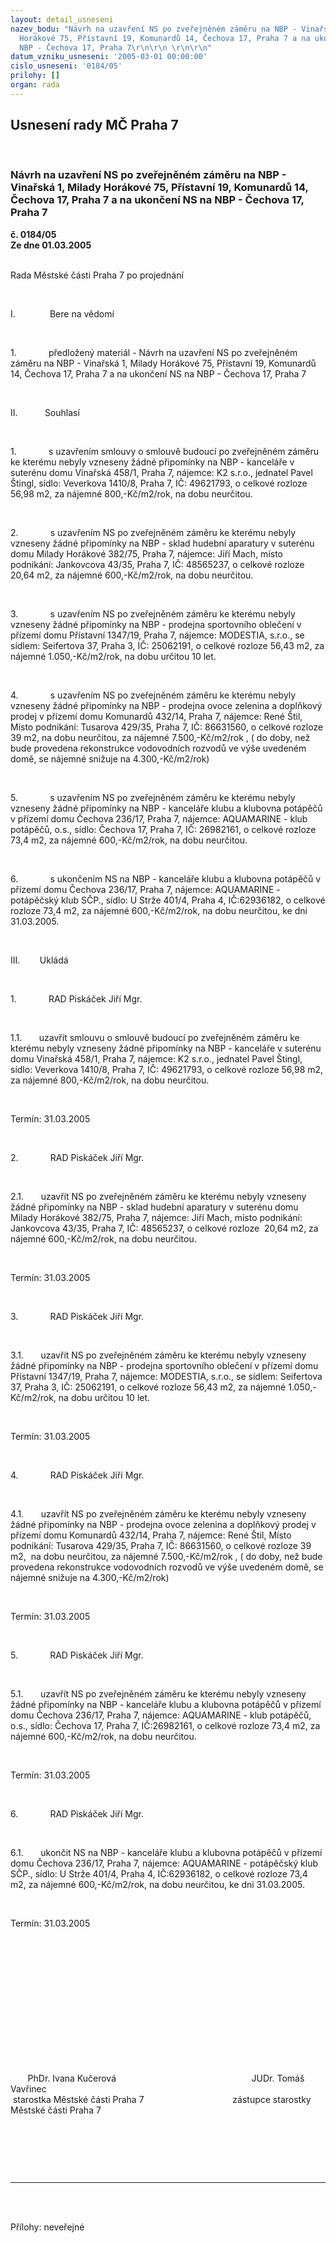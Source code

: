 ```yaml
---
layout: detail_usneseni
nazev_bodu: "Návrh na uzavření NS po zveřejněném záměru na NBP - Vinařská 1, Milady
  Horákové 75, Přístavní 19, Komunardů 14, Čechova 17, Praha 7 a na ukončení NS na
  NBP - Čechova 17, Praha 7\r\n\r\n \r\n\r\n"
datum_vzniku_usneseni: '2005-03-01 00:00:00'
cislo_usneseni: '0184/05'
prilohy: []
organ: rada
---
```

<div id="ucUsn_pList" class="usn">
	<span><h2>Usnesení rady MČ Praha 7 </h2>
<br></span><div class="standBody">
<span><h3>Návrh na uzavření NS po zveřejněném záměru na NBP - Vinařská 1, Milady Horákové 75, Přístavní 19, Komunardů 14, Čechova 17, Praha 7 a na ukončení NS na NBP - Čechova 17, Praha 7

 

</h3></span><div class="center">
		<strong>č. 0184/05</strong><br>
	</div>
<div class="center">
		<strong>Ze dne 01.03.2005</strong><br><br>
	</div>
<p><span>Rada Městské části Praha 7 po projednání<?xml:namespace prefix = o ns = "urn:schemas-microsoft-com:office:office" /><p></p></span></p>
<br><p><span>I.<span>              </span></span>Bere na vědomí</p>
<br><p><span>1.<span>             </span></span>předložený materiál - Návrh na uzavření NS po zveřejněném záměru na NBP - Vinařská 1, Milady Horákové 75, Přístavní 19, Komunardů 14, Čechova 17, Praha <?xml:namespace prefix = st1 ns = "urn:schemas-microsoft-com:office:smarttags" /><metricconverter w:st="on" productid="7 a">7 a</metricconverter> na ukončení NS na NBP - Čechova 17, Praha 7</p>
<br><p><span>II.<span>           </span></span>Souhlasí</p>
<br><p><span>1.<span>             </span></span>s uzavřením smlouvy o smlouvě budoucí po zveřejněném záměru ke kterému nebyly vzneseny žádné připomínky na NBP - kanceláře v suterénu domu Vinařská 458/1, Praha 7, nájemce: K2 s.r.o., jednatel Pavel Štingl, sídlo: Veverkova 1410/8, Praha 7, IČ: 49621793, o celkové rozloze <metricconverter w:st="on" productid="56,98 m2">56,98 m2</metricconverter>, za nájemné 800,-Kč/m2/rok, na dobu neurčitou.</p>
<br><p><span>2.<span>             </span></span>s uzavřením NS po zveřejněném záměru ke kterému nebyly vzneseny žádné připomínky na NBP - sklad hudební aparatury v suterénu domu Milady Horákové 382/75, Praha 7, nájemce: Jiří Mach, místo podnikání: Jankovcova 43/35, Praha 7, IČ: 48565237, o celkové rozloze<span>  </span><metricconverter w:st="on" productid="20,64 m2">20,64 m2</metricconverter>, za nájemné 600,-Kč/m2/rok, na dobu neurčitou.</p>
<br><p><span>3.<span>             </span></span>s uzavřením NS po zveřejněném záměru ke kterému nebyly vzneseny žádné připomínky na NBP - prodejna sportovního oblečení v přízemí domu Přístavní 1347/19, Praha 7, nájemce: MODESTIA, s.r.o., se sídlem: Seifertova 37, Praha 3, IČ: 25062191, o celkové rozloze <metricconverter w:st="on" productid="56,43 m2">56,43 m2</metricconverter>, za nájemné 1.050,-Kč/m2/rok, na dobu určitou 10 let. </p>
<br><p><span>4.<span>             </span></span>s uzavřením NS po zveřejněném záměru ke kterému nebyly vzneseny žádné připomínky na NBP - prodejna ovoce zelenina a doplňkový prodej v přízemí domu Komunardů 432/14, Praha 7, nájemce: René Štil, Místo podnikání: Tusarova 429/35, Praha 7, IČ: 86631560, o celkové rozloze <metricconverter w:st="on" productid="39 m2">39 m2</metricconverter>, na dobu neurčitou, za nájemné 7.500,-Kč/m2/rok , ( do doby, než bude provedena rekonstrukce vodovodních rozvodů ve výše uvedeném domě, se nájemné snižuje na 4.300,-Kč/m2/rok)</p>
<br><p><span>5.<span>             </span></span>s uzavřením NS po zveřejněném záměru ke kterému nebyly vzneseny žádné připomínky na NBP - kanceláře klubu a klubovna potápěčů v přízemí domu Čechova 236/17, Praha 7, nájemce: AQUAMARINE - klub potápěčů, o.s., sídlo: Čechova 17, Praha 7, IČ: 26982161, o celkové rozloze <metricconverter w:st="on" productid="73,4 m2">73,4 m2</metricconverter>, za nájemné 600,-Kč/m2/rok, na dobu neurčitou.<span>  </span></p>
<br><p><span>6.<span>             </span></span>s ukončením NS na NBP - kanceláře klubu a klubovna potápěčů v přízemí domu Čechova 236/17, Praha 7, nájemce: AQUAMARINE - potápěčský klub SČP., sídlo: U Strže 401/4, Praha 4, IČ:62936182, o celkové rozloze <metricconverter w:st="on" productid="73,4 m2">73,4 m2</metricconverter>, za nájemné 600,-Kč/m2/rok, na dobu neurčitou, ke dni 31.03.2005.<span>  </span></p>
<br><p><span>III.<span>        </span></span>Ukládá</p>
<br><p><span>1.<span>             </span></span>RAD Piskáček Jiří Mgr.</p>
<br><p><span>1.1.<span>       </span></span>uzavřít smlouvu o smlouvě budoucí po zveřejněném záměru ke kterému nebyly vzneseny žádné připomínky na NBP - kanceláře v suterénu domu Vinařská 458/1, Praha 7, nájemce: K2 s.r.o., jednatel Pavel Štingl, sídlo: Veverkova 1410/8, Praha 7, IČ: 49621793, o celkové rozloze <metricconverter w:st="on" productid="56,98 m2">56,98 m2</metricconverter>, za nájemné 800,-Kč/m2/rok, na dobu neurčitou.</p>
<br><p>Termín: 31.03.2005</p>
<br><p><span>2.<span>             </span></span>RAD Piskáček Jiří Mgr.</p>
<br><p><span>2.1.<span>       </span></span>uzavřít NS po zveřejněném záměru ke kterému nebyly vzneseny žádné připomínky na NBP - sklad hudební aparatury v suterénu domu Milady Horákové 382/75, Praha 7, nájemce: Jiří Mach, místo podnikání: Jankovcova 43/35, Praha 7, IČ: 48565237, o celkové rozloze<span>  </span><metricconverter w:st="on" productid="20,64 m2">20,64 m2</metricconverter>, za nájemné 600,-Kč/m2/rok, na dobu neurčitou.</p>
<br><p>Termín: 31.03.2005</p>
<br><p><span>3.<span>             </span></span>RAD Piskáček Jiří Mgr.</p>
<br><p><span>3.1.<span>       </span></span>uzavřít NS po zveřejněném záměru ke kterému nebyly vzneseny žádné připomínky na NBP - prodejna sportovního oblečení v přízemí domu Přístavní 1347/19, Praha 7, nájemce: MODESTIA, s.r.o., se sídlem: Seifertova 37, Praha 3, IČ: 25062191, o celkové rozloze <metricconverter w:st="on" productid="56,43 m2">56,43 m2</metricconverter>, za nájemné 1.050,-Kč/m2/rok, na dobu určitou 10 let. </p>
<br><p>Termín: 31.03.2005</p>
<br><p><span>4.<span>             </span></span>RAD Piskáček Jiří Mgr.</p>
<br><p><span>4.1.<span>       </span></span>uzavřít NS po zveřejněném záměru ke kterému nebyly vzneseny žádné připomínky na NBP - prodejna ovoce zelenina a doplňkový prodej v přízemí domu Komunardů 432/14, Praha 7, nájemce: René Štil, Místo podnikání: Tusarova 429/35, Praha 7, IČ: 86631560, o celkové rozloze <metricconverter w:st="on" productid="39 m2">39 m2</metricconverter>,<span>  </span>na dobu neurčitou, za nájemné 7.500,-Kč/m2/rok , ( do doby, než bude provedena rekonstrukce vodovodních rozvodů ve výše uvedeném domě, se nájemné snižuje na 4.300,-Kč/m2/rok) </p>
<br><p>Termín: 31.03.2005</p>
<br><p><span>5.<span>             </span></span>RAD Piskáček Jiří Mgr.</p>
<br><p><span>5.1.<span>       </span></span>uzavřít NS po zveřejněném záměru ke kterému nebyly vzneseny žádné připomínky na NBP - kanceláře klubu a klubovna potápěčů v přízemí domu Čechova 236/17, Praha 7, nájemce: AQUAMARINE - klub potápěčů, o.s., sídlo: Čechova 17, Praha 7, IČ:26982161, o celkové rozloze <metricconverter w:st="on" productid="73,4 m2">73,4 m2</metricconverter>, za nájemné 600,-Kč/m2/rok, na dobu neurčitou.<span>  </span></p>
<br><p>Termín: 31.03.2005</p>
<br><p><span>6.<span>             </span></span>RAD Piskáček Jiří Mgr.</p>
<br><p><span>6.1.<span>       </span></span>ukončit NS na NBP - kanceláře klubu a klubovna potápěčů v přízemí domu Čechova 236/17, Praha 7, nájemce: AQUAMARINE - potápěčský klub SČP., sídlo: U Strže 401/4, Praha 4, IČ:62936182, o celkové rozloze <metricconverter w:st="on" productid="73,4 m2">73,4 m2</metricconverter>, za nájemné 600,-Kč/m2/rok, na dobu neurčitou, ke dni 31.03.2005.<span>  </span></p>
<br><p>Termín: 31.03.2005</p>
<br><p align="left"><span><p> </p></span></p>
<br><p><span><p> </p></span></p>
<br><p><span><p> </p></span></p>
<br><p><span><span>       </span>PhDr. Ivana Kučerová<span>                                         </span><span>              </span>JUDr. Tomáš Vavřinec <br><span> </span>starostka Městské části Praha 7<span>                                 </span><span>   </span>zástupce starostky Městské části Praha 7<p></p></span></p>
<br><p><br></p>
<p></p>
<br><hr>
<br><br><p></p>Přílohy: neveřejné</div>
</div>